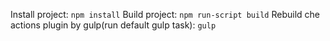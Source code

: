 Install project: `npm install`
Build project: `npm run-script build`
Rebuild che actions plugin by gulp(run default gulp task): `gulp` 
